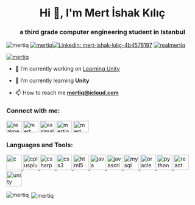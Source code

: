 <h1 align="center">Hi 👋, I'm Mert İshak Kılıç</h1>
<h3 align="center">a third grade computer engineering student in Istanbul</h3>

<img src="https://komarev.com/ghpvc/?username=mertiq&label=Profile%20views&color=0e75b6&style=flat" alt="mertiq" /> <a href="https://github.com/ryo-ma/github-profile-trophy"><img src="https://img.shields.io/github/followers/mertiq?label=follow&style=social" alt="mertiq" /></a>[![Linkedin: mert-ishak-kılıç-4b4576197](https://img.shields.io/badge/-mertiq-blue?style=flat-square&logo=Linkedin&logoColor=white&link=https://www.linkedin.com/in/mert-ishak-kılıç-4b4576197/)](https://www.linkedin.com/in/mert-ishak-kılıç-4b4576197/)
 <a href="https://twitter.com/realmertiq" target="blank"><img src="https://img.shields.io/twitter/follow/realmertiq?logo=twitter&style=for-the-badge" alt="realmertiq" /></a> 


<p align="left"> <a href="https://github.com/ryo-ma/github-profile-trophy"><img src="https://github-profile-trophy.vercel.app/?username=mertiq" alt="mertiq" /></a> </p>

- 🔭 I’m currently working on [Learning Unity](https://github.com/Mertiq/Unity-Learning)

- 🌱 I’m currently learning **Unity**

- 📫 How to reach me **mertiq@icloud.com**

<h3 align="left">Connect with me:</h3>
<p align="left">
<a href="https://twitter.com/realmertiq" target="blank"><img align="center" src="https://cdn.jsdelivr.net/npm/simple-icons@3.0.1/icons/twitter.svg" alt="realmertiq" height="30" width="40" /></a>
<a href="https://linkedin.com/in/mert ishak kılıç" target="blank"><img align="center" src="https://cdn.jsdelivr.net/npm/simple-icons@3.0.1/icons/linkedin.svg" alt="mert ishak kılıç" height="30" width="40" /></a>
<a href="https://fb.com/esslmalykm" target="blank"><img align="center" src="https://cdn.jsdelivr.net/npm/simple-icons@3.0.1/icons/facebook.svg" alt="esslmalykm" height="30" width="40" /></a>
<a href="https://instagram.com/mertiq" target="blank"><img align="center" src="https://cdn.jsdelivr.net/npm/simple-icons@3.0.1/icons/instagram.svg" alt="mertiq" height="30" width="40" /></a>
<a href="https://www.youtube.com/c/mert i̇shak kılıç" target="blank"><img align="center" src="https://cdn.jsdelivr.net/npm/simple-icons@3.0.1/icons/youtube.svg" alt="mert i̇shak kılıç" height="30" width="40" /></a>
</p>

<h3 align="left">Languages and Tools:</h3>
<p align="left"> <a href="https://www.cprogramming.com/" target="_blank"> <img src="https://devicons.github.io/devicon/devicon.git/icons/c/c-original.svg" alt="c" width="40" height="40"/> </a> <a href="https://www.w3schools.com/cpp/" target="_blank"> <img src="https://devicons.github.io/devicon/devicon.git/icons/cplusplus/cplusplus-original.svg" alt="cplusplus" width="40" height="40"/> </a> <a href="https://www.w3schools.com/cs/" target="_blank"> <img src="https://devicons.github.io/devicon/devicon.git/icons/csharp/csharp-original.svg" alt="csharp" width="40" height="40"/> </a> <a href="https://www.w3schools.com/css/" target="_blank"> <img src="https://devicons.github.io/devicon/devicon.git/icons/css3/css3-original-wordmark.svg" alt="css3" width="40" height="40"/> </a> <a href="https://www.w3.org/html/" target="_blank"> <img src="https://devicons.github.io/devicon/devicon.git/icons/html5/html5-original-wordmark.svg" alt="html5" width="40" height="40"/> </a> <a href="https://www.java.com" target="_blank"> <img src="https://devicons.github.io/devicon/devicon.git/icons/java/java-original-wordmark.svg" alt="java" width="40" height="40"/> </a> <a href="https://developer.mozilla.org/en-US/docs/Web/JavaScript" target="_blank"> <img src="https://devicons.github.io/devicon/devicon.git/icons/javascript/javascript-original.svg" alt="javascript" width="40" height="40"/> </a> <a href="https://www.mysql.com/" target="_blank"> <img src="https://devicons.github.io/devicon/devicon.git/icons/mysql/mysql-original-wordmark.svg" alt="mysql" width="40" height="40"/> </a> <a href="https://www.oracle.com/" target="_blank"> <img src="https://devicons.github.io/devicon/devicon.git/icons/oracle/oracle-original.svg" alt="oracle" width="40" height="40"/> </a> <a href="https://www.python.org" target="_blank"> <img src="https://devicons.github.io/devicon/devicon.git/icons/python/python-original.svg" alt="python" width="40" height="40"/> </a> <a href="https://reactjs.org/" target="_blank"> <img src="https://devicons.github.io/devicon/devicon.git/icons/react/react-original-wordmark.svg" alt="react" width="40" height="40"/> </a> <a href="https://unity.com/" target="_blank"> <img src="https://www.vectorlogo.zone/logos/unity3d/unity3d-icon.svg" alt="unity" width="40" height="40"/> </a> </p>

<p><img align="left" src="https://github-readme-stats.vercel.app/api/top-langs?username=mertiq&show_icons=true&locale=en&layout=compact" alt="mertiq" /></p>

<p>&nbsp;<img align="center" src="https://github-readme-stats.vercel.app/api?username=mertiq&show_icons=true&locale=en" alt="mertiq" /></p>

